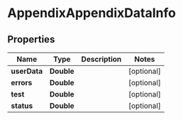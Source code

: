 

# AppendixAppendixDataInfo


## Properties

| Name | Type | Description | Notes |
|------------ | ------------- | ------------- | -------------|
|**userData** | **Double** |  |  [optional] |
|**errors** | **Double** |  |  [optional] |
|**test** | **Double** |  |  [optional] |
|**status** | **Double** |  |  [optional] |



